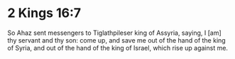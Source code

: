 # 2 Kings 16:7

So Ahaz sent messengers to Tiglathpileser king of Assyria, saying, I [am] thy servant and thy son: come up, and save me out of the hand of the king of Syria, and out of the hand of the king of Israel, which rise up against me.